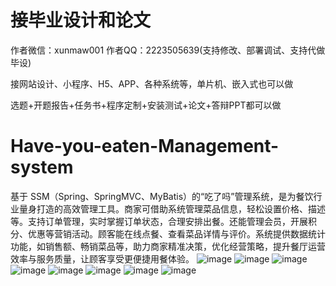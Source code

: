 # 接毕业设计和论文
作者微信：xunmaw001  作者QQ：2223505639(支持修改、部署调试、支持代做毕设)

接网站设计、小程序、H5、APP、各种系统等，单片机、嵌入式也可以做

选题+开题报告+任务书+程序定制+安装测试+论文+答辩PPT都可以做
# Have-you-eaten-Management-system
基于 SSM（Spring、SpringMVC、MyBatis）的“吃了吗”管理系统，是为餐饮行业量身打造的高效管理工具。商家可借助系统管理菜品信息，轻松设置价格、描述等。支持订单管理，实时掌握订单状态，合理安排出餐。还能管理会员，开展积分、优惠等营销活动。顾客能在线点餐、查看菜品详情与评价。系统提供数据统计功能，如销售额、畅销菜品等，助力商家精准决策，优化经营策略，提升餐厅运营效率与服务质量，让顾客享受更便捷用餐体验。 
![image](https://github.com/user-attachments/assets/7c38a7f1-21a4-4a33-805a-5298bcc90dfc)
![image](https://github.com/user-attachments/assets/c61eeb8b-8ae1-402c-8fb9-8d488eb318f3)
![image](https://github.com/user-attachments/assets/4caec225-cf80-4da4-b018-bf359c027dcf)
![image](https://github.com/user-attachments/assets/1976910a-0f21-45a4-b009-c6cca23bf775)
![image](https://github.com/user-attachments/assets/9448d29e-615f-4aaf-bb9a-831f72a7df1a)
![image](https://github.com/user-attachments/assets/2ce99f4c-fe34-49c0-adfc-4ac4dbc01803)
![image](https://github.com/user-attachments/assets/369baf54-54b0-4054-8b3d-04a89d63ce3e)
![image](https://github.com/user-attachments/assets/11867652-f8e8-4b35-81d6-8f40c1d12907)
